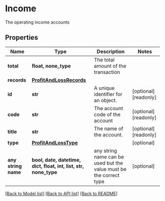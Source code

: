 # Income

The operating income accounts

## Properties
Name | Type | Description | Notes
------------ | ------------- | ------------- | -------------
**total** | **float, none_type** | The total amount of the transaction | 
**records** | [**ProfitAndLossRecords**](ProfitAndLossRecords.md) |  | 
**id** | **str** | A unique identifier for an object. | [optional] [readonly] 
**code** | **str** | The account code of the account | [optional] [readonly] 
**title** | **str** | The name of the account. | [optional] [readonly] 
**type** | [**ProfitAndLossType**](ProfitAndLossType.md) |  | [optional] 
**any string name** | **bool, date, datetime, dict, float, int, list, str, none_type** | any string name can be used but the value must be the correct type | [optional]

[[Back to Model list]](../../README.md#documentation-for-models) [[Back to API list]](../../README.md#documentation-for-api-endpoints) [[Back to README]](../../README.md)


